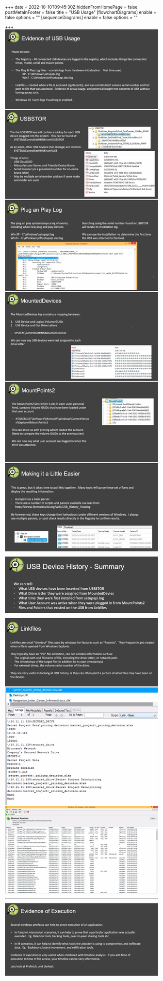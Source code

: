 +++
date = 2022-10-10T09:45:30Z
hiddenFromHomePage = false
postMetaInFooter = false
title = "USB Usage"
[flowchartDiagrams]
enable = false
options = ""
[sequenceDiagrams]
enable = false
options = ""

+++
![](/uploads/snipaste_2022-10-10_20-48-11.jpg)  
![](/uploads/snipaste_2022-10-10_20-49-16.jpg)  
![](/uploads/snipaste_2022-10-10_20-50-27.jpg)  
![](/uploads/snipaste_2022-10-10_20-51-19.jpg)  
![](/uploads/snipaste_2022-10-10_20-53-19.jpg)  
![](/uploads/snipaste_2022-10-10_20-54-46.jpg)

![](/uploads/snipaste_2022-10-10_21-03-48.jpg)

![](/uploads/snipaste_2022-10-10_20-55-43.jpg)  
![](/uploads/snipaste_2022-10-10_21-00-21.jpg)  
![](/uploads/snipaste_2022-10-10_21-00-32.jpg)

***

![](/uploads/snipaste_2022-10-10_21-03-38.jpg)